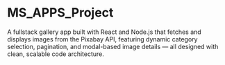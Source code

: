 # MS_APPS_Project
A fullstack gallery app built with React and Node.js that fetches and displays images from the Pixabay API, featuring dynamic category selection, pagination, and modal-based image details — all designed with clean, scalable code architecture.
